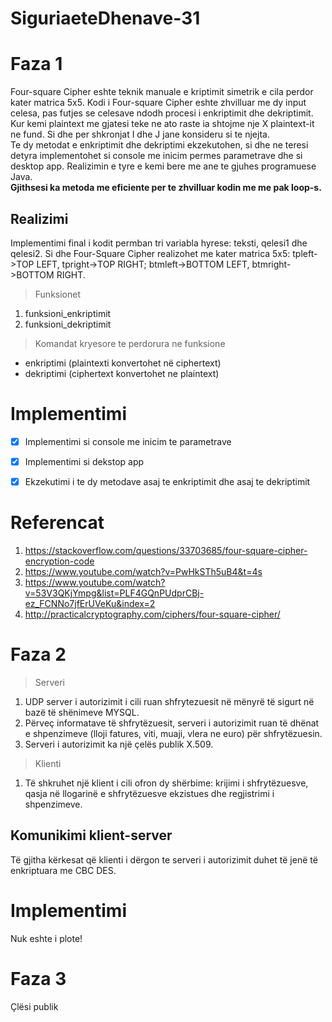 # SiguriaeteDhenave-31

# Faza 1
Four-square Cipher eshte teknik manuale e kriptimit simetrik e cila perdor kater matrica 5x5.
Kodi i Four-square Cipher eshte zhvilluar me dy input celesa, pas futjes se celesave ndodh procesi i enkriptimit dhe dekriptimit.<br/>
Kur kemi plaintext me gjatesi teke ne ato raste ia shtojme nje X plaintext-it ne fund. Si dhe per shkronjat I dhe J jane konsideru si te njejta.<br/>
Te dy metodat e enkriptimit dhe dekriptimi ekzekutohen, si dhe ne teresi detyra implementohet si console me inicim permes parametrave dhe si desktop app. Realizimin e tyre e kemi bere me ane te gjuhes programuese Java.<br/>
**Gjithsesi ka metoda me eficiente per te zhvilluar kodin me me pak loop-s.**

## Realizimi
Implementimi final i kodit permban tri variabla hyrese: teksti, qelesi1 dhe qelesi2. Si dhe Four-Square Cipher realizohet me kater matrica 5x5: tpleft->TOP LEFT, tpright->TOP RIGHT; btmleft->BOTTOM LEFT, btmright->BOTTOM RIGHT.



> Funksionet
1. funksioni_enkriptimit
2. funksioni_dekriptimit

> Komandat kryesore te perdorura ne funksione
- enkriptimi (plaintexti konvertohet në ciphertext)
- dekriptimi (ciphertext konvertohet ne plaintext)





# Implementimi
- [x] Implementimi si console me inicim te parametrave
- [x] Implementimi si dekstop app
- [x] Ekzekutimi i te dy metodave asaj te enkriptimit dhe asaj te dekriptimit


# Referencat
1. https://stackoverflow.com/questions/33703685/four-square-cipher-encryption-code
2. https://www.youtube.com/watch?v=PwHkSTh5uB4&t=4s
3. https://www.youtube.com/watch?v=53V3QKjYmpg&list=PLF4GQnPUdprCBj-ez_FCNNo7jfErUVeKu&index=2
4. http://practicalcryptography.com/ciphers/four-square-cipher/
 


# Faza 2

> Serveri
1. UDP server i autorizimit i cili ruan shfrytezuesit në mënyrë të sigurt
në bazë të shënimeve MYSQL.
2. Përveç informatave të shfrytëzuesit, serveri i autorizimit ruan të dhënat e shpenzimeve
(lloji fatures, viti, muaji, vlera ne euro) për shfrytëzuesin.
3. Serveri i autorizimit ka një çelës publik X.509.

> Klienti
1. Të shkruhet një klient i cili ofron dy shërbime: krijimi i shfrytëzuesve, qasja në llogarinë e
shfrytëzuesve ekzistues dhe regjistrimi i shpenzimeve.

## Komunikimi klient-server
Të gjitha kërkesat që klienti i dërgon te serveri i autorizimit duhet të jenë të enkriptuara me CBC DES.

# Implementimi
Nuk eshte i plote!

# Faza 3
Çlësi publik
